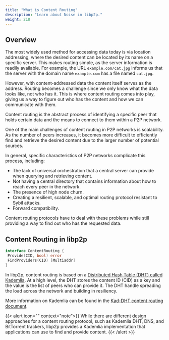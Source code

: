 ```yaml
---
title: "What is Content Routing"
description: "Learn about Noise in libp2p."
weight: 218
---
```


## Overview

The most widely used method for accessing data today is via location addressing,
where the desired content can be located by its name on a specific server.
This makes routing simple, as the server information is readily available.
For example, the URL `example.com/cat.jpg` informs us that the server with
the domain name `example.com` has a file named `cat.jpg`.

However, with content-addressed data the content itself serves as the address.
Routing becomes a challenge since we only know what the data looks like, not who
has it.  This is where content routing comes into play, giving us a way to
figure out who has the content and how we can communicate with them.

Content routing is the abstract process of identifying a specific peer that
holds certain data and the means to connect to them within a P2P network.

One of the main challenges of content routing in P2P networks is scalability.
As the number of peers increases, it becomes more difficult to efficiently find
and retrieve the desired content due to the larger number of potential sources.

In general, specific characteristics of P2P networks complicate this process, including:

- The lack of universal orchestration that a central server can provide when
  querying and retrieving content.
- Not having a central directory that contains information about how to reach
  every peer in the network.
- The presence of high node churn.
- Creating a resilient, scalable, and optimal routing protocol resistant to
  Sybil attacks.
- Forward compatibility.

Content routing protocols have to deal with these problems while still providing
a way to find out who has the requested data.

## Content Routing in libp2p

```go
interface ContentRouting {
 Provide(CID, bool) error
 FindProviders(CID) [Multiaddr]
}
```

In libp2p, content routing is based on a [Distributed Hash Table (DHT) called
Kademlia](../introduction/protocols/kaddht.md). At a high level, the DHT stores
the content ID (CID) as a key and the value is the list of peers who can provide
it. The DHT handle spreading the load across the network and building in resiliency.

More information on Kademlia can be found in the [Kad-DHT content routing document](kaddht.md).

{{< alert icon="" context="note">}}
While there are different design approaches for a content routing protocol, such as
Kademlia DHT, DNS, and BitTorrent trackers, libp2p provides a Kademlia
implementation that applications can use to find and provide content.
{{< /alert >}}

